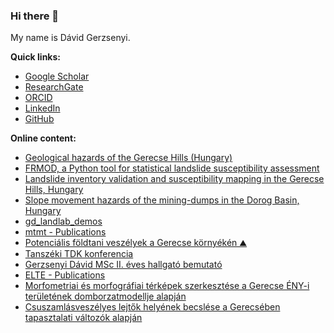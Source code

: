 ### Hi there 👋

My name is Dávid Gerzsenyi.

**Quick links:**

- [Google Scholar](https://scholar.google.com/citations?user=GgBUlOQAAAAJ&hl=en)
- [ResearchGate](https://www.researchgate.net/profile/David-Gerzsenyi)
- [ORCID](https://orcid.org/0000-0002-3453-6079)
- [LinkedIn](https://www.linkedin.com/in/dávid-gerzsenyi-a4bb1b180/?originalSubdomain=hu)
- [GitHub](https://github.com/gerzsd)

**Online content:**

- [Geological hazards of the Gerecse Hills (Hungary)](https://www.tandfonline.com/doi/full/10.1080/17445647.2021.2003259)
- [FRMOD, a Python tool for statistical landslide susceptibility assessment](https://github.com/gerzsd/frmod)
- [Landslide inventory validation and susceptibility mapping in the Gerecse Hills, Hungary](https://www.tandfonline.com/doi/full/10.1080/10095020.2020.1870872)
- [Slope movement hazards of the mining-dumps in the Dorog Basin, Hungary](https://meetingorganizer.copernicus.org/EGU21/EGU21-7673.html)
- [gd_landlab_demos](https://github.com/gerzsd/gd_landlab_demos)
- [mtmt - Publications](https://m2.mtmt.hu/api/publication?format=html&labelLang=eng&sort=publishedYear,desc&cond=authors;eq;10063906)
- [Potenciális földtani veszélyek a Gerecse környékén ⛰](https://www.youtube.com/watch?v=Mami4hPPloM)
- [Tanszéki TDK konferencia](http://lazarus.elte.hu/hun/tantort/2016/2016-12-15-tdk/tdk.htm)
- [Gerzsenyi Dávid MSc II. éves hallgató bemutató](https://www.facebook.com/359141601259851/)
- [ELTE - Publications](https://edit.elte.hu/xmlui/browse?authority=baa70a97-ba7d-4586-a28e-4af752497f06&type=lcAuthor)
- [Morfometriai és morfográfiai térképek szerkesztése a Gerecse ÉNY-i területének domborzatmodellje alapján](http://lazarus.elte.hu/hun/digkonyv/szakdolg/2016-bsc/gerzsenyi_david.pdf)
- [Csuszamlásveszélyes lejtők helyének becslése a Gerecsében tapasztalati változók alapján](https://www.foldrajzitarsasag.hu/downloads/foldrajzi_kozlemenyek_2018_142_evf_1_pp_021.pdf)
